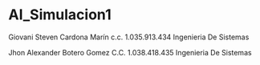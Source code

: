 # AI_Simulacion1

Giovani Steven Cardona Marín c.c. 1.035.913.434 Ingenieria De Sistemas

Jhon Alexander Botero Gomez C.C. 1.038.418.435 Ingenieria De Sistemas
